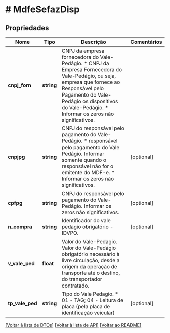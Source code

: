 # # MdfeSefazDisp

## Propriedades

Nome | Tipo | Descrição | Comentários
------------ | ------------- | ------------- | -------------
**cnpj_forn** | **string** | CNPJ da empresa fornecedora do Vale-Pedágio.  * CNPJ da Empresa Fornecedora do Vale-Pedágio, ou seja, empresa que fornece ao Responsável pelo Pagamento do Vale-Pedágio os dispositivos do Vale-Pedágio.  * Informar os zeros não significativos. |
**cnpjpg** | **string** | CNPJ do responsável pelo pagamento do Vale-Pedágio.  * responsável pelo pagamento do Vale Pedágio. Informar somente quando o responsável não for o emitente do MDF-e.  * Informar os zeros não significativos. | [optional]
**cpfpg** | **string** | CNPJ do responsável pelo pagamento do Vale-Pedágio.  Informar os zeros não significativos. | [optional]
**n_compra** | **string** | Identificador do vale pedagio obrigatório - IDVPO. | [optional]
**v_vale_ped** | **float** | Valor do Vale-Pedagio.  Valor do Vale-Pedágio obrigatório necessário à livre circulação, desde a origem da operação de transporte até o destino, do transportador contratado. |
**tp_vale_ped** | **string** | Tipo do Vale Pedagio.  * 01 - TAG; 04 - Leitura de placa (pela placa de identificação veicular) | [optional]

[[Voltar à lista de DTOs]](../../README.md#models) [[Voltar à lista de API]](../../README.md#endpoints) [[Voltar ao README]](../../README.md)
